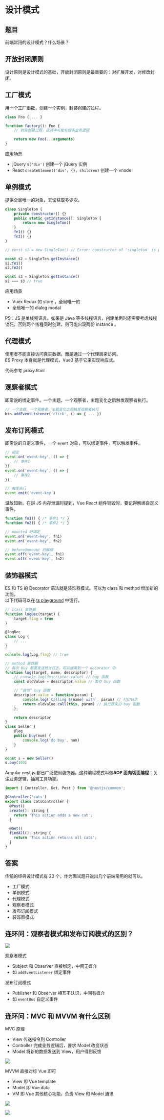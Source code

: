 # 设计模式

## 题目

前端常用的设计模式？什么场景？

## 开放封闭原则

设计原则是设计模式的基础，开放封闭原则是最重要的：对扩展开发，对修改封闭。

## 工厂模式

用一个工厂函数，创建一个实例，封装创建的过程。

```ts
class Foo { ... }

function factory(): Foo {
    // 封装创建过程，这其中可能有很多业务逻辑

    return new Foo(...arguments)
}
```

应用场景
- jQuery `$('div')` 创建一个 jQuery 实例
- React `createElement('div', {}, children)` 创建一个 vnode

## 单例模式

提供全局唯一的对象，无论获取多少次。

```js
class SingleTon {
    private constructor() {}
    public static getInstance(): SingleTon {
        return new SingleTon()
    }
    fn1() {}
    fn2() {}
}

// const s1 = new SingleTon() // Error: constructor of 'singleton' is private

const s2 = SingleTon.getInstance()
s2.fn1()
s2.fn2()

const s3 = SingleTon.getInstance()
s2 === s3 // true
```

应用场景
- Vuex Redux 的 store ，全局唯一的
- 全局唯一的 dialog modal

PS：JS 是单线程语言。如果是 Java 等多线程语言，创建单例时还需要考虑线程锁死，否则两个线程同时创建，则可能出现两份 instance 。

## 代理模式

使用者不能直接访问真实数据，而是通过一个代理层来访问。<br>
ES Proxy 本身就是代理模式，Vue3 基于它来实现响应式。

代码参考 proxy.html 

## 观察者模式

即常说的绑定事件。一个主题，一个观察者，主题变化之后触发观察者执行。

```js
// 一个主题，一个观察者，主题变化之后触发观察者执行
btn.addEventListener('click', () => { ... })
```

## 发布订阅模式

即常说的自定义事件，一个 `event` 对象，可以绑定事件，可以触发事件。

```js
// 绑定
event.on('event-key', () => {
    // 事件1
})
event.on('event-key', () => {
    // 事件2
})

// 触发执行
event.emit('event-key')
```

温故知新。在讲 JS 内存泄漏时提到，Vue React 组件销毁时，要记得解绑自定义事件。

```js
function fn1() { /* 事件1 */ }
function fn2() { /* 事件2 */ }

// mounted 时绑定
event.on('event-key', fn1)
event.on('event-key', fn2)

// beforeUnmount 时解绑
event.off('event-key', fn1)
event.off('event-key', fn2)
```

## 装饰器模式

ES 和 TS 的 Decorator 语法就是装饰器模式。可以为 class 和 method 增加新的功能。<br>
以下代码可以在 [ts playground](https://www.typescriptlang.org/play) 中运行。

```js
// class 装饰器
function logDec(target) {
    target.flag = true
}

@logDec
class Log {
    // ...
}

console.log(Log.flag) // true
```

```js
// method 装饰器
// 每次 buy 都要发送统计日志，可以抽离到一个 decorator 中
function log(target, name, descriptor) {
    // console.log(descriptor.value) // buy 函数
    const oldValue = descriptor.value // 暂存 buy 函数

    // “装饰” buy 函数
    descriptor.value = function(param) {
        console.log(`Calling ${name} with`, param) // 打印日志
        return oldValue.call(this, param) // 执行原来的 buy 函数
    };

    return descriptor
}
class Seller {
    @log
    public buy(num) {
        console.log('do buy', num)
    }
}

const s = new Seller()
s.buy(100)
```

Angular nest.js 都已广泛使用装饰器。这种编程模式叫做**AOP 面向切面编程**：关注业务逻辑，抽离工具功能。

```js
import { Controller, Get, Post } from '@nestjs/common';

@Controller('cats')
export class CatsController {
  @Post()
  create(): string {
    return 'This action adds a new cat';
  }

  @Get()
  findAll(): string {
    return 'This action returns all cats';
  }
}
```

## 答案

传统的经典设计模式有 23 个，作为面试题只说出几个前端常用的就可以。
- 工厂模式
- 单例模式
- 代理模式
- 观察者模式
- 发布订阅模式
- 装饰器模式

## 连环问：观察者模式和发布订阅模式的区别？

![](./观察者vs发布订阅.png)

观察者模式
- Subject 和 Observer 直接绑定，中间无媒介
- 如 `addEventListener` 绑定事件

发布订阅模式
- Publisher 和 Observer 相互不认识，中间有媒介
- 如 `eventBus` 自定义事件

## 连环问：MVC 和 MVVM 有什么区别

MVC 原理
- View 传送指令到 Controller
- Controller 完成业务逻辑后，要求 Model 改变状态
- Model 将新的数据发送到 View，用户得到反馈

![](./MVC.png)

MVVM 直接对标 Vue 即可
- View 即 Vue template
- Model 即 Vue data
- VM 即 Vue 其他核心功能，负责 View 和 Model 通讯

![](./MVVM.png)

![](./vue-mvvm.png)
